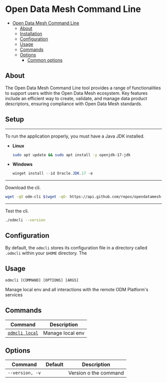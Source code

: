 # Open Data Mesh Command Line

<!-- TOC -->

* [Open Data Mesh Command Line](#open-data-mesh-command-line)
    * [About](#about)
    * [Installation](#installation)
    * [Configuration](#configuration)
    * [Usage](#usage)
    * [Commands](#commands)
    * [Options](#options)
        * [Common options](#common-options)

<!-- TOC -->

## About

The Open Data Mesh Command Line tool provides a range of functionalities to support users within the Open Data Mesh
ecosystem. Key features include an efficient way to create, validate, and manage data product descriptors, ensuring
compliance with Open Data Mesh standards.

## Setup

---
To run the application properly, you must have a Java JDK installed.

- **Linux**
  ```sh
  sudo apt update && sudo apt install -y openjdk-17-jdk
  ```
- **Windows**
  ```powershell
  winget install --id Oracle.JDK.17 -e
  ```

---

Download the cli.

```bash
wget -qO odm-cli $(wget -qO- https://api.github.com/repos/opendatamesh-initiative/odm-cli/releases/latest | grep "browser_download_url.odm-cli" | cut -d '"' -f 4)
```

---
Test the cli.

```bash
./odmcli --version
```

## Configuration

By default, the `odmcli` stores its configuration file in a directory called `.odmcli` within your `$HOME` directory.
The

## Usage

`odmcli [COMMAND] [OPTIONS] [ARGS]`

Manage local env and all interactions with the remote ODM Platform's services

## Commands

| Command                             | Description      |
|-------------------------------------|------------------|
| [`odmcli local`](docs/cmd-local.md) | Manage local env |

## Options

| Command         | Default | Description           |
|-----------------|---------|-----------------------|
| `--version, -v` |         | Version o the command |